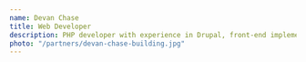 ```yaml
---
name: Devan Chase
title: Web Developer
description: PHP developer with experience in Drupal, front-end implementation, and architecting / interfacing with Javascript APIs.
photo: "/partners/devan-chase-building.jpg"
---
```

